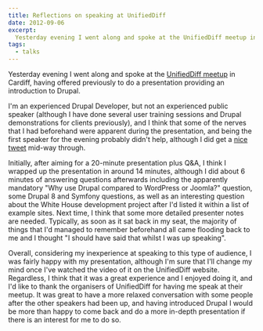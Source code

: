 ```yaml
---
title: Reflections on speaking at UnifiedDiff
date: 2012-09-06
excerpt:
  Yesterday evening I went along and spoke at the UnifiedDiff meetup in Cardiff.
tags:
  - talks
---
```


Yesterday evening I went along and spoke at the
[UnifiedDiff meetup](http://www.unifieddiff.co.uk) in Cardiff, having offered
previously to do a presentation providing an introduction to Drupal.

I'm an experienced Drupal Developer, but not an experienced public speaker
(although I have done several user training sessions and Drupal demonstrations
for clients previously), and I think that some of the nerves that I had
beforehand were apparent during the presentation, and being the first speaker
for the evening probably didn't help, although I did get a
[nice tweet](https://twitter.com/craigmarvelley/status/243418608720543745)
mid-way through.

Initially, after aiming for a 20-minute presentation plus Q&A, I think I wrapped
up the presentation in around 14 minutes, although I did about 6 minutes of
answering questions afterwards including the apparently mandatory "Why use
Drupal compared to WordPress or Joomla?" question, some Drupal 8 and Symfony
questions, as well as an interesting question about the White House development
project after I'd listed it within a list of example sites. Next time, I think
that some more detailed presenter notes are needed. Typically, as soon as it sat
back in my seat, the majority of things that I'd managed to remember beforehand
all came flooding back to me and I thought "I should have said that whilst I was
up speaking".

Overall, considering my inexperience at speaking to this type of audience, I was
fairly happy with my presentation, although I'm sure that I'll change my mind
once I've watched the video of it on the UnifiedDiff website. Regardless, I
think that it was a great experience and I enjoyed doing it, and I'd like to
thank the organisers of UnifiedDiff for having me speak at their meetup. It was
great to have a more relaxed conversation with some people after the other
speakers had been up, and having introduced Drupal I would be more than happy to
come back and do a more in-depth presentation if there is an interest for me to
do so.
